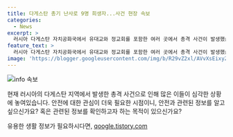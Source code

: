 ```yaml
---
title: 다게스탄 총기 난사로 9명 희생자...사건 현장 속보
categories:
  - News
excerpt: >
  러시아 다게스탄 자치공화국에서 유대교와 정교회를 포함한 여러 곳에서 총격 사건이 발생했습니다. 이로 인해 9명이 사망하고 25명이 부상을 입었습니다. 이 사건은 지난 3월 러시아 시티홀 테러 공격과 연관될 가능성이 있습니다. 관련 당국은 수사 중이며, 괴한들의 정체와 동기를 조사 중에 있습니다. (150자)
feature_text: >
  러시아 다게스탄 자치공화국에서 유대교와 정교회를 포함한 여러 곳에서 총격 사건이 발생했습니다. 이로 인해 9명이 사망하고 25명이 부상을 입었습니다. 이 사건은 지난 3월 러시아 시티홀 테러 공격과 연관될 가능성이 있습니다. 관련 당국은 수사 중이며, 괴한들의 정체와 동기를 조사 중에 있습니다. (150자)
image: 'https://blogger.googleusercontent.com/img/b/R29vZ2xl/AVvXsEixyZcFfHzMRdzZMjFBmAUKJYCLCGyLL1o632UiGVXcaFdKo_bkvkuCioo0uUKlGfBVcT3P84aROyZIXSBEx3Aw5nCQ3pTgDom1WDC4m8eifvWiAmWEEVb4x6G_l8C0QH225ldMjyaFvpxGEBGNO37VmDTDMHGhJPq73UglMfDca1-0aw/s1600/blogspot.png'
---
```


<p><img src="https://blogger.googleusercontent.com/img/b/R29vZ2xl/AVvXsEixyZcFfHzMRdzZMjFBmAUKJYCLCGyLL1o632UiGVXcaFdKo_bkvkuCioo0uUKlGfBVcT3P84aROyZIXSBEx3Aw5nCQ3pTgDom1WDC4m8eifvWiAmWEEVb4x6G_l8C0QH225ldMjyaFvpxGEBGNO37VmDTDMHGhJPq73UglMfDca1-0aw/s1600/blogspot.png" alt="info 속보" /></p>

<p>현재 러시아의 다게스탄 지역에서 발생한 총격 사건으로 인해 많은 이들이 심각한 상황에 놓여있습니다. 안전에 대한 관심이 더욱 필요한 시점이니, 안전과 관련된 정보를 알고 싶으신가요? 혹은 관련된 정보를 확인하고자 하는 목적이 있으신가요?</p>
유용한 생활 정보가 필요하시다면, <a href="https://qoogle.tistory.com" rel="dofollow">qoogle.tistory.com</a>


